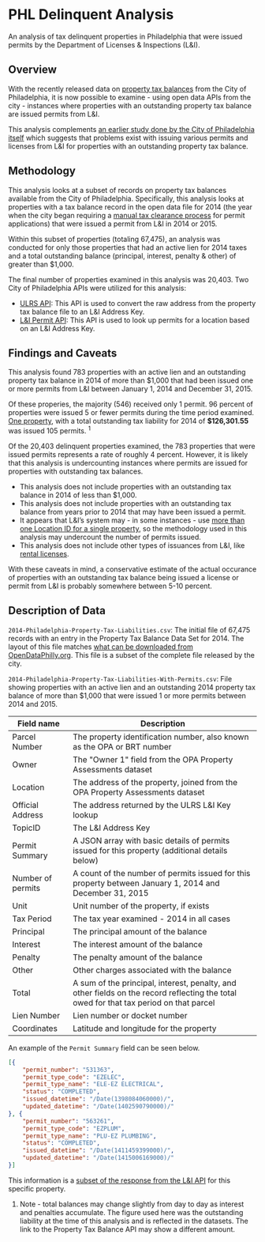 # PHL Delinquent Analysis

An analysis of tax delinquent properties in Philadelphia that were issued permits by the Department of Licenses & Inspections (L&I).

## Overview

With the recently released data on [property tax balances](https://www.opendataphilly.org/dataset/property-tax-balances) from the City of Philadelphia, it is now possible to examine - using open data APIs from the city - instances where properties with an outstanding property tax balance are issued permits from L&I.

This analysis complements [an earlier study done by the City of Philadelphia itself](https://github.com/mheadd/licensing-delinquents) which suggests that problems exist with issuing various permits and licenses from L&I for properties with an outstanding property tax balance.

## Methodology

This analysis looks at a subset of records on property tax balances available from the City of Philadelphia. Specifically, this analysis looks at properties with a tax balance record in the open data file for 2014 (the year when the city began requiring a [manual tax clearance process](https://secure.phila.gov/revenue/TaxCompliance/) for permit applications) that were issued a permit from L&I in 2014 or 2015.

Within this subset of properties (totaling 67,475), an analysis was conducted for only those properties that had an active lien for 2014 taxes and a total outstanding balance (principal, interest, penalty & other) of greater than $1,000. 

The final number of properties examined in this analysis was 20,403. Two City of Philadelphia APIs were utilized for this analysis:

* [ULRS API](http://api.phila.gov/ULRS311/): This API is used to convert the raw address from the property tax balance file to an L&I Address Key.
* [L&I Permit API](http://phlapi.com/licenseapi.html): This API is used to look up permits for a location based on an L&I Address Key.

## Findings and Caveats

This analysis found 783 properties with an active lien and an outstanding property tax balance in 2014 of more than $1,000 that had been issued one or more permits from L&I between January 1, 2014 and December 31, 2015.

Of these properies, the majority (546) received only 1 permit. 96 percent of properties were issued 5 or fewer permits during the time period examined. [One property](https://data.phila.gov/resource/y5ti-svsu.json?location=1801%20JOHN%20F%20KENNEDY%20BLVD), with a total outstanding tax liability for 2014 of **$126,301.55** was issued 105 permits. <sup>1</sup>

Of the 20,403 delinquent properties examined, the 783 properties that were issued permits represents a rate of roughly 4 percent. However, it is likely that this analysis is undercounting instances where permits are issued for properties with outstanding tax balances.

* This analysis does not include properties with an outstanding tax balance in 2014 of less than $1,000.
* This analysis does not include properties with an outstanding tax balance from years prior to 2014 that may have been issued a permit.
* It appears that L&I’s system may - in some instances - use [more than one Location ID for a single property](https://groups.google.com/forum/?fromgroups#!topic/opendataphilly/UdXIzwz7FQI), so the methodology used in this analysis may undercount the number of permits issued.
* This analysis does not include other types of issuances from L&I, like [rental licenses](http://www.phila.gov/li/pages/tenantlandlord.aspx).

With these caveats in mind, a conservative estimate of the actual occurance of properties with an outstanding tax balance being issued a license or permit from L&I is probably somewhere between 5-10 percent.

## Description of Data

```2014-Philadelphia-Property-Tax-Liabilities.csv```: The initial file of 67,475 records with an entry in the Property Tax Balance Data Set for 2014. The layout of this file matches [what can be downloaded from OpenDataPhilly.org](http://metadata.phila.gov/#home/datasetdetails/5543866020583086178c4ee7/representationdetails/55f31aad49daa3bf75aa77f3/). This file is a subset of the complete file released by the city.  

```2014-Philadelphia-Property-Tax-Liabilities-With-Permits.csv```: File showing properties with an active lien and an outstanding 2014 property tax balance of more than $1,000 that were issued 1 or more permits between 2014 and 2015.

| Field name| Description |   
|---|---|
| Parcel Number | The property identification number, also known as the OPA or BRT number | 
| Owner |  The "Owner 1" field from the OPA Property Assessments dataset |  
| Location |  The address of the property, joined from the OPA Property Assessments dataset | 
| Official Address | The address returned by the ULRS L&I Key lookup | 
| TopicID |  The L&I Address Key | 
| Permit Summary | A JSON array with basic details of permits issued for this property (additional details below) | 
| Number of permits | A count of the number of permits issued for this property between January 1, 2014 and December 31, 2015 | 
| Unit |  Unit number of the property, if exists | 
| Tax Period | The tax year examined - 2014 in all cases  | 
| Principal | The principal amount of the balance  | 
| Interest | The interest amount of the balance  | 
| Penalty | The penalty amount of the balance  | 
| Other | Other charges associated with the balance  | 
| Total | A sum of the principal, interest, penalty, and other fields on the record reflecting the total owed for that tax period on that parcel  | 
| Lien Number | Lien number or docket number  | 
| Coordinates |  Latitude and longitude for the property | 

An example of the ```Permit Summary``` field can be seen below.

```json
[{
	"permit_number": "531363",
	"permit_type_code": "EZELEC",
	"permit_type_name": "ELE-EZ ELECTRICAL",
	"status": "COMPLETED",
	"issued_datetime": "/Date(1398084060000)/",
	"updated_datetime": "/Date(1402590790000)/"
}, {
	"permit_number": "563261",
	"permit_type_code": "EZPLUM",
	"permit_type_name": "PLU-EZ PLUMBING",
	"status": "COMPLETED",
	"issued_datetime": "/Date(1411459399000)/",
	"updated_datetime": "/Date(1415006169000)/"
}]
```

This information is a [subset of the response from the L&I API](http://services.phila.gov/PhillyApi/Data/v1.0/locations(669010)/permits?$filter=(issued_datetime%20gt%20datetime%272014-01-01%27)%20and%20(issued_datetime%20lt%20datetime%272015-12-31%27)&$format=json&$expand=locations) for this specific property. 

1. Note - total balances may change slightly from day to day as interest and penalties accumulate. The figure used here was the outstanding liability at the time of this analysis and is reflected in the datasets. The link to the Property Tax Balance API may show a different amount.

